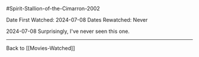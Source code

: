 #Spirit-Stallion-of-the-Cimarron-2002

Date First Watched:  2024-07-08
Dates Rewatched:  Never

2024-07-08
Surprisingly, I've never seen this one.

---
Back to [[Movies-Watched]]